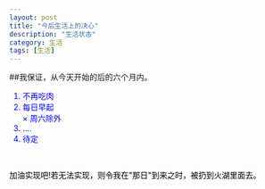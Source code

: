```yaml
---
layout: post
title: "今后生活上的决心"
description: "生活状态"
category: 生活
tags: [生活]
---
```



##我保证，从今天开始的后的六个月内。<br/>
<font color=blue>
1. 不再吃肉<br/>
2.  每日早起<br/>
  × 周六除外  
3. ....<br/>
4. 待定<br/>

<br/>
<font color=black>

加油实现吧!若无法实现，则令我在"那日"到来之时，被扔到火湖里面去。
